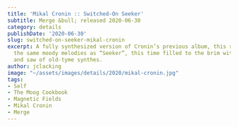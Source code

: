 ```yaml
---
title: 'Mikal Cronin :: Switched-On Seeker'
subtitle: Merge &bull; released 2020-06-30
category: details
publishDate: '2020-06-30'
slug: switched-on-seeker-mikal-cronin
excerpt: A fully synthesized version of Cronin’s previous album, this retake offers
  the same moody melodies as “Seeker”, this time filled to the brim with the warble
  and saw of old-tyme synthes.
author: jclacking
image: "~/assets/images/details/2020/mikal-cronin.jpg"
tags:
- Self
- The Moog Cookbook
- Magnetic Fields
- Mikal Cronin
- Merge
---
```


